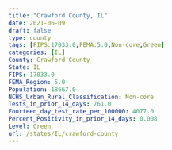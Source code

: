 ```yaml
---
title: "Crawford County, IL"
date: 2021-06-09
draft: false
type: county
tags: [FIPS:17033.0,FEMA:5.0,Non-core,Green]
categories: [IL]
County: Crawford County
State: IL
FIPS: 17033.0
FEMA_Region: 5.0
Population: 18667.0
NCHS_Urban_Rural_Classification: Non-core
Tests_in_prior_14_days: 761.0
Fourteen_day_test_rate_per_100000: 4077.0
Percent_Positivity_in_prior_14_days: 0.008
Level: Green
url: /states/IL/crawford-county
---
```



